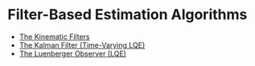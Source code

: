 # Filter-Based Estimation Algorithms

- [The Kinematic Filters](./The_Kinematic_Filters.md)
- [The Kalman Filter (Time-Varying LQE)](./The_Kalman_Filter_(Time-Varying_LQE).md)
- [The Luenberger Observer (LQE)](./The_Luenberger_Observer_(LQE).md)
